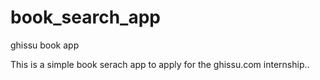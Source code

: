 book_search_app
===============

ghissu book app


This is a simple book serach app to apply for the ghissu.com internship..

